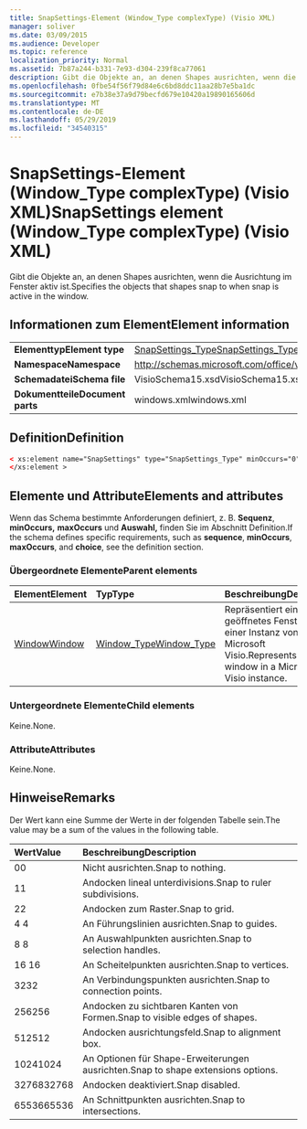 ```yaml
---
title: SnapSettings-Element (Window_Type complexType) (Visio XML)
manager: soliver
ms.date: 03/09/2015
ms.audience: Developer
ms.topic: reference
localization_priority: Normal
ms.assetid: 7b87a244-b331-7e93-d304-239f8ca77061
description: Gibt die Objekte an, an denen Shapes ausrichten, wenn die Ausrichtung im Fenster aktiv ist.
ms.openlocfilehash: 0fbe54f56f79d84e6c6bd8ddc11aa28b7e5ba1dc
ms.sourcegitcommit: e7b38e37a9d79becfd679e10420a19890165606d
ms.translationtype: MT
ms.contentlocale: de-DE
ms.lasthandoff: 05/29/2019
ms.locfileid: "34540315"
---
```

# <a name="snapsettings-element-window_type-complextype-visio-xml"></a><span data-ttu-id="8bc05-103">SnapSettings-Element (Window_Type complexType) (Visio XML)</span><span class="sxs-lookup"><span data-stu-id="8bc05-103">SnapSettings element (Window_Type complexType) (Visio XML)</span></span>

<span data-ttu-id="8bc05-104">Gibt die Objekte an, an denen Shapes ausrichten, wenn die Ausrichtung im Fenster aktiv ist.</span><span class="sxs-lookup"><span data-stu-id="8bc05-104">Specifies the objects that shapes snap to when snap is active in the window.</span></span>
  
## <a name="element-information"></a><span data-ttu-id="8bc05-105">Informationen zum Element</span><span class="sxs-lookup"><span data-stu-id="8bc05-105">Element information</span></span>

|||
|:-----|:-----|
|<span data-ttu-id="8bc05-106">**Elementtyp**</span><span class="sxs-lookup"><span data-stu-id="8bc05-106">**Element type**</span></span> <br/> |[<span data-ttu-id="8bc05-107">SnapSettings_Type</span><span class="sxs-lookup"><span data-stu-id="8bc05-107">SnapSettings_Type</span></span>](snapsettings_type-complextypevisio-xml.md) <br/> |
|<span data-ttu-id="8bc05-108">**Namespace**</span><span class="sxs-lookup"><span data-stu-id="8bc05-108">**Namespace**</span></span> <br/> |http://schemas.microsoft.com/office/visio/2012/main  <br/> |
|<span data-ttu-id="8bc05-109">**Schemadatei**</span><span class="sxs-lookup"><span data-stu-id="8bc05-109">**Schema file**</span></span> <br/> |<span data-ttu-id="8bc05-110">VisioSchema15.xsd</span><span class="sxs-lookup"><span data-stu-id="8bc05-110">VisioSchema15.xsd</span></span>  <br/> |
|<span data-ttu-id="8bc05-111">**Dokumentteile**</span><span class="sxs-lookup"><span data-stu-id="8bc05-111">**Document parts**</span></span> <br/> |<span data-ttu-id="8bc05-112">windows.xml</span><span class="sxs-lookup"><span data-stu-id="8bc05-112">windows.xml</span></span>  <br/> |
   
## <a name="definition"></a><span data-ttu-id="8bc05-113">Definition</span><span class="sxs-lookup"><span data-stu-id="8bc05-113">Definition</span></span>

```XML
< xs:element name="SnapSettings" type="SnapSettings_Type" minOccurs="0" maxOccurs="1" >
</xs:element >
```

## <a name="elements-and-attributes"></a><span data-ttu-id="8bc05-114">Elemente und Attribute</span><span class="sxs-lookup"><span data-stu-id="8bc05-114">Elements and attributes</span></span>

<span data-ttu-id="8bc05-115">Wenn das Schema bestimmte Anforderungen definiert, z. B. **Sequenz**, **minOccurs,** **maxOccurs** und **Auswahl,** finden Sie im Abschnitt Definition.</span><span class="sxs-lookup"><span data-stu-id="8bc05-115">If the schema defines specific requirements, such as **sequence**, **minOccurs**, **maxOccurs**, and **choice**, see the definition section.</span></span> 
  
### <a name="parent-elements"></a><span data-ttu-id="8bc05-116">Übergeordnete Elemente</span><span class="sxs-lookup"><span data-stu-id="8bc05-116">Parent elements</span></span>

|<span data-ttu-id="8bc05-117">**Element**</span><span class="sxs-lookup"><span data-stu-id="8bc05-117">**Element**</span></span>|<span data-ttu-id="8bc05-118">**Typ**</span><span class="sxs-lookup"><span data-stu-id="8bc05-118">**Type**</span></span>|<span data-ttu-id="8bc05-119">**Beschreibung**</span><span class="sxs-lookup"><span data-stu-id="8bc05-119">**Description**</span></span>|
|:-----|:-----|:-----|
|[<span data-ttu-id="8bc05-120">Window</span><span class="sxs-lookup"><span data-stu-id="8bc05-120">Window</span></span>](window-element-windows_type-complextypevisio-xml.md) <br/> |[<span data-ttu-id="8bc05-121">Window_Type</span><span class="sxs-lookup"><span data-stu-id="8bc05-121">Window_Type</span></span>](window_type-complextypevisio-xml.md) <br/> |<span data-ttu-id="8bc05-122">Repräsentiert ein geöffnetes Fenster in einer Instanz von Microsoft Visio.</span><span class="sxs-lookup"><span data-stu-id="8bc05-122">Represents an open window in a Microsoft Visio instance.</span></span>  <br/> |
   
### <a name="child-elements"></a><span data-ttu-id="8bc05-123">Untergeordnete Elemente</span><span class="sxs-lookup"><span data-stu-id="8bc05-123">Child elements</span></span>

<span data-ttu-id="8bc05-124">Keine.</span><span class="sxs-lookup"><span data-stu-id="8bc05-124">None.</span></span>
  
### <a name="attributes"></a><span data-ttu-id="8bc05-125">Attribute</span><span class="sxs-lookup"><span data-stu-id="8bc05-125">Attributes</span></span>

<span data-ttu-id="8bc05-126">Keine.</span><span class="sxs-lookup"><span data-stu-id="8bc05-126">None.</span></span>
  
## <a name="remarks"></a><span data-ttu-id="8bc05-127">Hinweise</span><span class="sxs-lookup"><span data-stu-id="8bc05-127">Remarks</span></span>

<span data-ttu-id="8bc05-128">Der Wert kann eine Summe der Werte in der folgenden Tabelle sein.</span><span class="sxs-lookup"><span data-stu-id="8bc05-128">The value may be a sum of the values in the following table.</span></span>
  
|<span data-ttu-id="8bc05-129">**Wert**</span><span class="sxs-lookup"><span data-stu-id="8bc05-129">**Value**</span></span>|<span data-ttu-id="8bc05-130">**Beschreibung**</span><span class="sxs-lookup"><span data-stu-id="8bc05-130">**Description**</span></span>|
|:-----|:-----|
|<span data-ttu-id="8bc05-131">0</span><span class="sxs-lookup"><span data-stu-id="8bc05-131">0</span></span>  <br/> |<span data-ttu-id="8bc05-132">Nicht ausrichten.</span><span class="sxs-lookup"><span data-stu-id="8bc05-132">Snap to nothing.</span></span>  <br/> |
|<span data-ttu-id="8bc05-133">1</span><span class="sxs-lookup"><span data-stu-id="8bc05-133">1</span></span>  <br/> |<span data-ttu-id="8bc05-134">Andocken lineal unterdivisions.</span><span class="sxs-lookup"><span data-stu-id="8bc05-134">Snap to ruler subdivisions.</span></span>  <br/> |
|<span data-ttu-id="8bc05-135">2</span><span class="sxs-lookup"><span data-stu-id="8bc05-135">2</span></span>  <br/> |<span data-ttu-id="8bc05-136">Andocken zum Raster.</span><span class="sxs-lookup"><span data-stu-id="8bc05-136">Snap to grid.</span></span>  <br/> |
|<span data-ttu-id="8bc05-137">4 </span><span class="sxs-lookup"><span data-stu-id="8bc05-137">4</span></span>  <br/> |<span data-ttu-id="8bc05-138">An Führungslinien ausrichten.</span><span class="sxs-lookup"><span data-stu-id="8bc05-138">Snap to guides.</span></span>  <br/> |
|<span data-ttu-id="8bc05-139">8 </span><span class="sxs-lookup"><span data-stu-id="8bc05-139">8</span></span>  <br/> |<span data-ttu-id="8bc05-140">An Auswahlpunkten ausrichten.</span><span class="sxs-lookup"><span data-stu-id="8bc05-140">Snap to selection handles.</span></span>  <br/> |
|<span data-ttu-id="8bc05-141">16 </span><span class="sxs-lookup"><span data-stu-id="8bc05-141">16</span></span>  <br/> |<span data-ttu-id="8bc05-142">An Scheitelpunkten ausrichten.</span><span class="sxs-lookup"><span data-stu-id="8bc05-142">Snap to vertices.</span></span>  <br/> |
|<span data-ttu-id="8bc05-143">32</span><span class="sxs-lookup"><span data-stu-id="8bc05-143">32</span></span>  <br/> |<span data-ttu-id="8bc05-144">An Verbindungspunkten ausrichten.</span><span class="sxs-lookup"><span data-stu-id="8bc05-144">Snap to connection points.</span></span>  <br/> |
|<span data-ttu-id="8bc05-145">256</span><span class="sxs-lookup"><span data-stu-id="8bc05-145">256</span></span>  <br/> |<span data-ttu-id="8bc05-146">Andocken zu sichtbaren Kanten von Formen.</span><span class="sxs-lookup"><span data-stu-id="8bc05-146">Snap to visible edges of shapes.</span></span>  <br/> |
|<span data-ttu-id="8bc05-147">512</span><span class="sxs-lookup"><span data-stu-id="8bc05-147">512</span></span>  <br/> |<span data-ttu-id="8bc05-148">Andocken ausrichtungsfeld.</span><span class="sxs-lookup"><span data-stu-id="8bc05-148">Snap to alignment box.</span></span>  <br/> |
|<span data-ttu-id="8bc05-149">1024</span><span class="sxs-lookup"><span data-stu-id="8bc05-149">1024</span></span>  <br/> |<span data-ttu-id="8bc05-150">An Optionen für Shape-Erweiterungen ausrichten.</span><span class="sxs-lookup"><span data-stu-id="8bc05-150">Snap to shape extensions options.</span></span>  <br/> |
|<span data-ttu-id="8bc05-151">32768</span><span class="sxs-lookup"><span data-stu-id="8bc05-151">32768</span></span>  <br/> |<span data-ttu-id="8bc05-152">Andocken deaktiviert.</span><span class="sxs-lookup"><span data-stu-id="8bc05-152">Snap disabled.</span></span>  <br/> |
|<span data-ttu-id="8bc05-153">65536</span><span class="sxs-lookup"><span data-stu-id="8bc05-153">65536</span></span>  <br/> |<span data-ttu-id="8bc05-154">An Schnittpunkten ausrichten.</span><span class="sxs-lookup"><span data-stu-id="8bc05-154">Snap to intersections.</span></span>  <br/> |
   

